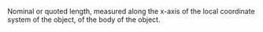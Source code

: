 Nominal or quoted length, measured along the x-axis of the local coordinate system of the object, of the body of the object.
